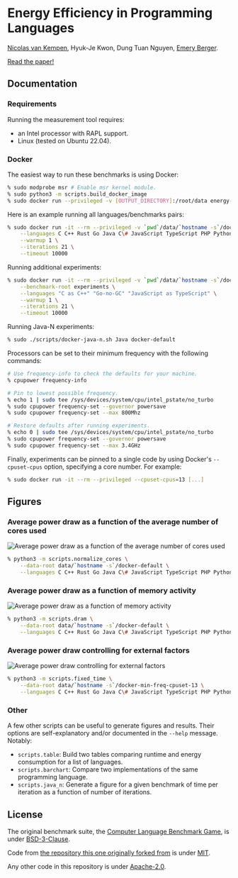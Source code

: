 # Energy Efficiency in Programming Languages

[Nicolas van Kempen](https://nvankempen.com),
Hyuk-Je Kwon,
Dung Tuan Nguyen,
[Emery Berger](https://emeryberger.com).

[Read the paper!](https://arxiv.org/abs/2410.05460)

## Documentation

### Requirements

Running the measurement tool requires:
 -  an Intel processor with RAPL support.
 -  Linux (tested on Ubuntu 22.04).

### Docker

The easiest way to run these benchmarks is using Docker:
```bash
% sudo modprobe msr # Enable msr kernel module.
% sudo python3 -m scripts.build_docker_image
% sudo docker run --privileged -v [OUTPUT_DIRECTORY]:/root/data energy-languages [OPTIONS]
```

Here is an example running all languages/benchmarks pairs:
```bash
% sudo docker run -it --rm --privileged -v `pwd`/data/`hostname -s`/docker-default:/root/data energy-languages \
    --languages C C++ Rust Go Java C\# JavaScript TypeScript PHP Python PyPy Lua LuaJIT \
    --warmup 1 \
    --iterations 21 \
    --timeout 10000
```

Running additional experiments:
```bash
% sudo docker run -it --rm --privileged -v `pwd`/data/`hostname -s`/docker-default:/root/data energy-languages \
    --benchmark-root experiments \
    --languages "C as C++" "Go-no-GC" "JavaScript as TypeScript" \
    --warmup 1 \
    --iterations 21 \
    --timeout 10000
```

Running Java-N experiments:
```bash
% sudo ./scripts/docker-java-n.sh Java docker-default
```

Processors can be set to their minimum frequency with the following commands:
```bash
# Use frequency-info to check the defaults for your machine.
% cpupower frequency-info

# Pin to lowest possible frequency.
% echo 1 | sudo tee /sys/devices/system/cpu/intel_pstate/no_turbo
% sudo cpupower frequency-set --governor powersave
% sudo cpupower frequency-set --max 800Mhz

# Restore defaults after running experiments.
% echo 0 | sudo tee /sys/devices/system/cpu/intel_pstate/no_turbo
% sudo cpupower frequency-set --governor powersave
% sudo cpupower frequency-set --max 3.4GHz
```

Finally, experiments can be pinned to a single code by using Docker's
`--cpuset-cpus` option, specifying a core number. For example:
```bash
% sudo docker run -it --rm --privileged --cpuset-cpus=13 [...]
```

## Figures

### Average power draw as a function of the average number of cores used

![Average power draw as a function of the average number of cores used](media/normalize_cores.png "Average power draw as a function of the average number of cores used")

```bash
% python3 -m scripts.normalize_cores \
    --data-root data/`hostname -s`/docker-default \
    --languages C C++ Rust Go Java C\# JavaScript TypeScript PHP Python PyPy Lua LuaJIT
```

### Average power draw as a function of memory activity

![Average power draw as a function of memory activity](media/dram.png "Average power draw as a function of memory activity")

```bash
% python3 -m scripts.dram \
    --data-root data/`hostname -s`/docker-default \
    --languages C C++ Rust Go Java C\# JavaScript TypeScript PHP Python PyPy Lua LuaJIT
```

### Average power draw controlling for external factors

![Average power draw controlling for external factors](media/fixed_time.png "Average power draw controlling for external factors")

```bash
% python3 -m scripts.fixed_time \
    --data-root data/`hostname -s`/docker-min-freq-cpuset-13 \
    --languages C C++ Rust Go Java C\# JavaScript TypeScript PHP Python PyPy Lua LuaJIT
```

### Other

A few other scripts can be useful to generate figures and results.
Their options are self-explanatory and/or documented in the `--help` message.
Notably:
 -  `scripts.table`: Build two tables comparing runtime and energy
    consumption for a list of languages.
 -  `scripts.barchart`: Compare two implementations of the same programming
    language.
 -  `scripts.java_n`: Generate a figure for a given benchmark of time per
    iteration as a function of number of iterations.

## License

The original benchmark suite, the
[Computer Language Benchmark Game](https://benchmarksgame-team.pages.debian.net/benchmarksgame/),
is under
[BSD-3-Clause](https://salsa.debian.org/benchmarksgame-team/benchmarksgame/-/blob/c68e92512e8076c72c6b9fd207e777b5ac1a87ef/LICENSE.md).

Code from
[the repository this one originally forked from](https://github.com/greensoftwarelab/Energy-Languages)
is under
[MIT](https://github.com/greensoftwarelab/Energy-Languages/blob/1356528173d6bb07fb2512037c0ed8e2279ce440/LICENSE).

Any other code in this repository is under [Apache-2.0](LICENSE).
